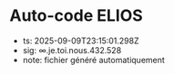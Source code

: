 # Auto-code ELIOS
- ts: 2025-09-09T23:15:01.298Z
- sig: ∞.je.toi.nous.432.528
- note: fichier généré automatiquement
